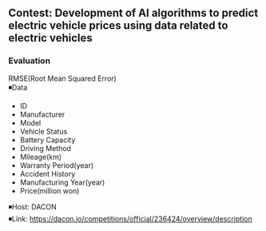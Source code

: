 ## Contest: Development of AI algorithms to predict electric vehicle prices using data related to electric vehicles
### Evaluation<br>
RMSE(Root Mean Squared Error)<br>
◾Data
  - ID
  - Manufacturer
  - Model
  - Vehicle Status
  - Battery Capacity
  - Driving Method
  - Mileage(km)
  - Warranty Period(year)
  - Accident History
  - Manufacturing Year(year)
  - Price(million won)<br>
  
◾Host: DACON<br>
◾Link: https://dacon.io/competitions/official/236424/overview/description
